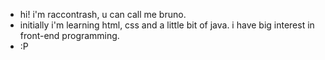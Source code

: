 - hi! i'm raccontrash, u can call me bruno. 
- initially i'm learning html, css and a little bit of java. i have big interest in front-end programming.
- :P
